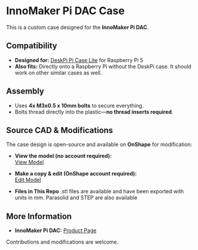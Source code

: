 # InnoMaker Pi DAC Case

This is a custom case designed for the **InnoMaker Pi DAC**.

## Compatibility
- **Designed for:** [DeskPi Pi Case Lite](https://wiki.deskpi.com/deskpilite_pi5_case/) for Raspberry Pi 5
- **Also fits:** Directly onto a Raspberry Pi without the DeskPi case. It should work on other similar cases as well.

## Assembly
- Uses **4x M3x0.5 x 10mm bolts** to secure everything.
- Bolts thread directly into the plastic—**no thread inserts required**.

## Source CAD & Modifications
The case design is open-source and available on **OnShape** for modification:

- **View the model (no account required):**  
  [View Model](https://cad.onshape.com/documents/3451e87de698e73797a65c93/v/962cf404b3b392cdf14ba9f7/e/25b2db59ceee469d8e0a2219?renderMode=0&uiState=67b24efe776fd400cbd6c568)

- **Make a copy & edit (OnShape account required):**  
  [Edit Model](https://cad.onshape.com/documents/3451e87de698e73797a65c93/v/962cf404b3b392cdf14ba9f7/e/25b2db59ceee469d8e0a2219)

- **Files in This Repo**
  .stl files are available and have been exported with units in mm. Parasolid and STEP are also available

## More Information
- **InnoMaker Pi DAC:** [Product Page](https://www.inno-maker.com/product/hifi-dac-mini/)

Contributions and modifications are welcome.
